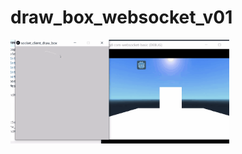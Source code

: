 # draw_box_websocket_v01
<img src="https://raw.githubusercontent.com/rustyraygun/websockets_godot_processing/main/process_godot04.gif" alt="" width="350px"/>
